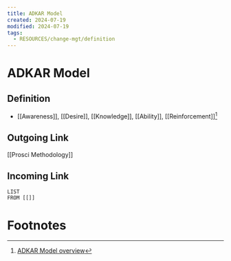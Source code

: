 ```yaml
---
title: ADKAR Model
created: 2024-07-19
modified: 2024-07-19
tags:
  - RESOURCES/change-mgt/definition
---
```

# ADKAR Model
## Definition
- [[Awareness]], [[Desire]], [[Knowledge]], [[Ability]], [[Reinforcement]][^1]
## Outgoing Link
[[Prosci Methodology]]
## Incoming Link
```dataview
LIST
FROM [[]]
```
# Footnotes
[^1]: [ADKAR Model overview](https://www.prosci.com/methodology/adkar)